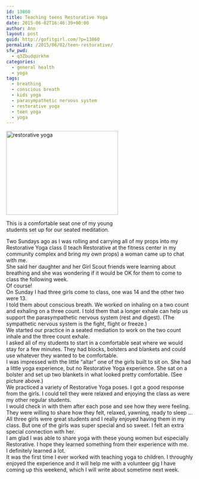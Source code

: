 ```yaml
---
id: 13860
title: Teaching teens Restorative Yoga
date: 2015-06-02T16:46:39+00:00
author: Ann
layout: post
guid: http://gofitgirl.com/?p=13860
permalink: /2015/06/02/teen-restorative/
sfw_pwd:
  - q3ZbudqUrkhm
categories:
  - general health
  - yoga
tags:
  - breathing
  - conscious breath
  - kids yoga
  - parasympathetic nervous system
  - restorative yoga
  - teen yoga
  - yoga
---
```

<div id="attachment_13861" style="width: 310px" class="wp-caption alignleft">
  <a href="http://gofitgirl.com/2015/06/teen-restorative/img_6676/" rel="attachment wp-att-13861"><img class="size-medium wp-image-13861" src="http://gofitgirl.com/wp-content/uploads/2015/05/IMG_6676-300x225.jpg" alt="restorative yoga" width="300" height="225" /></a>
  
  <p class="wp-caption-text">
    This is a comfortable seat one of my young students set up for our seated meditation.
  </p>
</div>

  
Two Sundays ago as I was rolling and carrying all of my props into my Restorative Yoga class (I teach Restorative at the fitness center in my community complex and bring my own props) a woman came up to chat with me.  
She said her daughter and her Girl Scout friends were learning about breathing and she was wondering if it would be OK for them to come to class the following week.  
Of course!  
On Sunday I had three girls come to class, one was 14 and the other two were 13.  
I told them about conscious breath. We worked on inhaling on a two count and exhaling on a three count. I told them that a longer exhale can help us support the parasympathetic nervous system (rest and digest). (The sympathetic nervous system is the fight, flight or freeze.)  
We started our practice in a seated mediation to work on the two count inhale and the three count exhale.  
I asked all of my students to start in a comfortable seat where we would stay for a few minutes. They had blocks, bolsters and blankets and could use whatever they wanted to be comfortable.  
I was impressed with the little &#8220;altar&#8221; one of the girls built to sit on. She had a little yoga experience, but no Restorative Yoga experience. She sat on a bolster and set up two blankets in what looked pretty comfortable. (See picture above.)  
We practiced a variety of Restorative Yoga poses. I got a good response from the girls. I could tell they were relaxed and enjoying the class as were my other regular students.  
I would check in with them after each pose and see how they were feeling. They were willing to share how they felt, relaxed, yawning, ready to sleep &#8230;  
All three girls were great students and I really enjoyed having them in my class. But one of the girls was super special and so sweet. I felt an extra special connection with her.  
I am glad I was able to share yoga with these young women but especially Restorative. I hope they learned something from their experience with me.  
I definitely learned a lot.  
It was the first time I ever worked with teaching yoga to children. I throughly enjoyed the experience and it will help me with a volunteer gig I have coming up this weekend, which I will write about sometime next week.